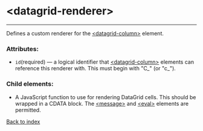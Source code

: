 # \<datagrid-renderer>

---

Defines a custom renderer for the [\<datagrid-column>](./datagrid-column.md) element.

### Attributes:
* `id`(required) &mdash; a logical identifier that [\<datagrid-column>](./datagrid-column.md) elements can reference this renderer with. This must begin with "C_" (or "c_").

### Child elements:
* A JavaScript function to use for rendering DataGrid cells. This should be wrapped in a CDATA block. The [\<message>](./message.md) and [\<eval>](./eval.md) elements are permitted.

[Back to index](./README.md)